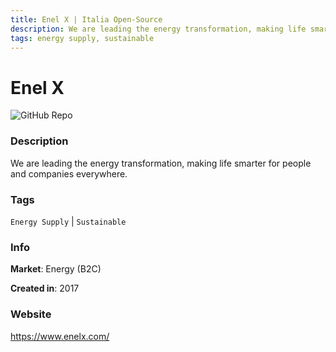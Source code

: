 ```yaml
---
title: Enel X | Italia Open-Source
description: We are leading the energy transformation, making life smarter for people and companies everywhere.
tags: energy supply, sustainable
---
```

        

# Enel X

![GitHub Repo](https://img.shields.io/static/v1?label=category&message=companies&color=green)

### Description

We are leading the energy transformation, making life smarter for people and companies everywhere.

### Tags

`Energy Supply` | `Sustainable`

### Info

**Market**: Energy (B2C)

**Created in**: 2017

### Website

https://www.enelx.com/